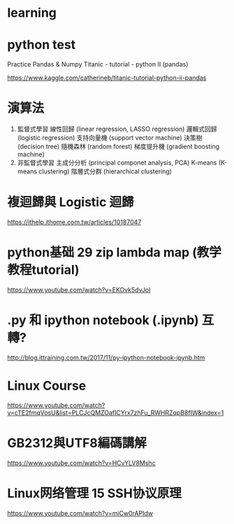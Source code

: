 # learning
# python test

Practice Pandas & Numpy
Titanic - tutorial - python II (pandas)

https://www.kaggle.com/catherineb/titanic-tutorial-python-ii-pandas

# 演算法
1. 	監督式學習
	線性回歸 (linear regression, LASSO regression)
	邏輯式回歸 (logistic regression)
	支持向量機 (support vector machine)
	決策樹 (decision tree)
	隨機森林 (random forest)
	梯度提升機 (gradient boosting machine)
2. 	非監督式學習
	主成分分析 (principal componet analysis, PCA)
	K-means (K-means clustering)
	階層式分群 (hierarchical clustering)

# 複迴歸與 Logistic 迴歸
https://ithelp.ithome.com.tw/articles/10187047

# python基础 29 zip lambda map (教学教程tutorial)
https://www.youtube.com/watch?v=EKOvk5dvJoI

# .py 和 ipython notebook (.ipynb) 互轉?
http://blog.ittraining.com.tw/2017/11/py-ipython-notebook-ipynb.htm
	
# Linux Course
https://www.youtube.com/watch?v=cTE2fmqVosU&list=PLCJcQMZOafICYrx7zhFu_RWHRZqpB8fIW&index=1 

# GB2312與UTF8編碼講解
https://www.youtube.com/watch?v=HCvYLV8Mshc

# Linux网络管理 15 SSH协议原理
https://www.youtube.com/watch?v=miCw0rAPIdw